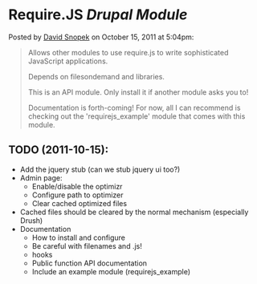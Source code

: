 # Require.JS *Drupal Module*

Posted by [David Snopek](mailto:dsnopek@gmail.com) on October 15, 2011 at 5:04pm:
> Allows other modules to use require.js to write sophisticated JavaScript
> applications.
>
> Depends on filesondemand and libraries.
>
> This is an API module. Only install it if another module asks you to!
>
> Documentation is forth-coming! For now, all I can recommend is checking out the
> 'requirejs_example' module that comes with this module.

## TODO (2011-10-15):

 * Add the jquery stub (can we stub jquery ui too?)
 * Admin page:
   - Enable/disable the optimizr
   - Configure path to optimizer
   - Clear cached optimized files
 * Cached files should be cleared by the normal mechanism (especially Drush)
 * Documentation
   - How to install and configure
   - Be careful with filenames and .js!
   - hooks
   - Public function API documentation
   - Include an example module (requirejs_example)
